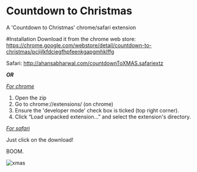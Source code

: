 # Countdown to Christmas
A 'Countdown to Christmas' chrome/safari extension 

#Installation
Download it from the chrome web store: https://chrome.google.com/webstore/detail/countdown-to-christmas/pcjijlkfdciegfhpfeenkgapgmhklffg

Safari: http://ahansabharwal.com/countdownToXMAS.safariextz

***OR***

<u><i>For chrome</i></u>

1. Open the zip
2. Go to chrome://extensions/ (on chrome)
3. Ensure the 'developer mode' check box is ticked (top right corner).
4. Click “Load unpacked extension…” and select the extension's directory. 

<u><i>For safari</i></u>

Just click on the download!

BOOM.

![xmas](http://ahansabharwal.com/xmas2.png)
